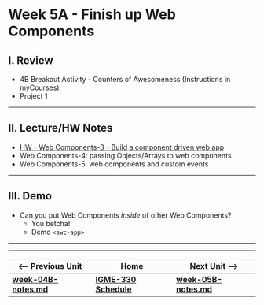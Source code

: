 # Week 5A - Finish up Web Components

## I. Review
- 4B Breakout Activity - Counters of Awesomeness (Instructions in myCourses)
- Project 1

<hr>

## II. Lecture/HW Notes
- [HW - Web Components-3 - Build a component driven web app](https://github.com/tonethar/IGME-330-Master/blob/master/notes/HW-wc-3.md)
- Web Components-4: passing Objects/Arrays to web components
- Web Components-5: web components and custom events

<hr>

## III. Demo
- Can you put Web Components *inside* of other Web Components?
  - You betcha!
  - Demo `<swc-app>`




<hr><hr>

| <-- Previous Unit | Home | Next Unit -->
| --- | --- | --- 
| [**week-04B-notes.md**](week-04B-notes.md)     |  [**IGME-330 Schedule**](../schedule.md) | [**week-05B-notes.md**](week-05B-notes.md)  
